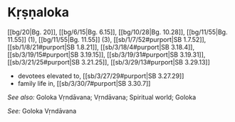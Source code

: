 # Kṛṣṇaloka

[[bg/20|Bg. 20]], [[bg/6/15|Bg. 6.15]], [[bg/10/28|Bg. 10.28]], [[bg/11/55|Bg. 11.55]] (1), [[bg/11/55|Bg. 11.55]] (3), [[sb/1/7/52#purport|SB 1.7.52]], [[sb/1/8/21#purport|SB 1.8.21]], [[sb/3/18/4#purport|SB 3.18.4]], [[sb/3/19/15#purport|SB 3.19.15]], [[sb/3/19/31#purport|SB 3.19.31]], [[sb/3/21/25#purport|SB 3.21.25]], [[sb/3/29/13#purport|SB 3.29.13]]

* devotees elevated to, [[sb/3/27/29#purport|SB 3.27.29]]
* family life in, [[sb/3/30/7#purport|SB 3.30.7]]

*See also:* Goloka Vṛndāvana; Vṛndāvana; Spiritual world; Goloka

*See:* Goloka Vṛndāvana
